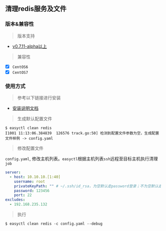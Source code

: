 ## 清理redis服务及文件

### 版本&兼容性

> 版本支持

- [v0.7.11-alpha以上](https://github.com/weiliang-ms/easyctl/releases/)

> 兼容性

- [x] `CentOS6`
- [x] `CentOS7`

### 使用方式

> 参考以下链接进行安装

- [安装说明文档](../安装文档/README.md)

> 生成默认配置文件

```shell
$ easyctl clean redis
I1001 11:13:06.384839  126576 track.go:50] 检测到配置文件参数为空，生成配置文件样例 -> config.yaml
```

> 修改配置文件

`config.yaml`, 修改主机列表。`easyctl`根据主机列表`ssh`远程至目标主机执行清理`job`

```yaml
server:
  - host: 10.10.10.[1:40]
    username: root
    privateKeyPath: "" # ~/.ssh/id_rsa，为空默认走password登录；不为空默认走密钥登录
    password: 123456
    port: 22
excludes:
  - 192.168.235.132
```

> 执行

```shell
$ easyctl clean redis -c config.yaml --debug
```